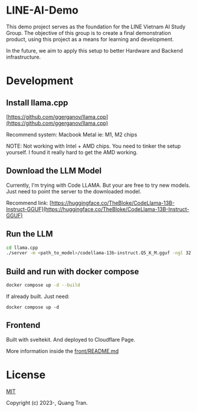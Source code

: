 # LINE-AI-Demo

This demo project serves as the foundation for the LINE Vietnam AI Study Group. The objective of this group is to create a final demonstration product, using this project as a means for learning and development.

In the future, we aim to apply this setup to better Hardware and Backend infrastructure.

# Development

## Install llama.cpp

[https://github.com/ggerganov/llama.cpp](https://github.com/ggerganov/llama.cpp)

Recommend system: Macbook Metal ie: M1, M2 chips

NOTE: Not working with Intel + AMD chips. You need to tinker the setup yourself. I found it really hard to get the AMD working.

## Download the LLM Model

Currently, I'm trying with Code LLAMA. But your are free to try new models. Just need to point the server to the downloaded model.

Recommend link: [https://huggingface.co/TheBloke/CodeLlama-13B-Instruct-GGUF](https://huggingface.co/TheBloke/CodeLlama-13B-Instruct-GGUF)

## Run the LLM

```bash
cd llama.cpp
./server -m <path_to_model>/codellama-13b-instruct.Q5_K_M.gguf -ngl 32
```

## Build and run with docker compose

```bash
docker compose up -d --build
```

If already built. Just need:

```base
docker compose up -d
```

## Frontend

Built with sveltekit. And deployed to Cloudflare Page.

More information inside the [front/README.md](/front/README.md)

# License

[MIT](https://opensource.org/licenses/MIT)

Copyright (c) 2023-, Quang Tran.
